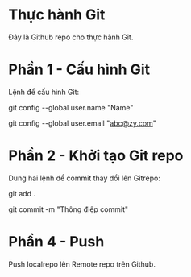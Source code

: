 # Thực hành Git
Đây là Github repo cho thực hành Git.
# Phần 1 - Cấu hình Git
Lệnh để cấu hình Git:

git config --global user.name "Name"

git config --global user.email "abc@zy.com"
# Phần 2 - Khởi tạo Git repo
Dung hai lệnh để commit thay đổi lên Gitrepo:

git add .

git commit -m "Thông điệp commit"
# Phần 4 - Push
Push localrepo lên Remote repo trên Github.
